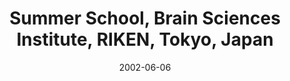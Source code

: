 ---
title: "Summer School, Brain Sciences Institute, RIKEN, Tokyo, Japan"
project_id: 
date: 2002-06-06
conference_id: ""
presenters:
   - peter_bandettini
summary: "<p>Summer School, Brain Sciences Institute, RIKEN, Tokyo, Japan</p>"
file: /assets/presentations/T121.ppt
filename: T121.ppt
layout: presentation
---